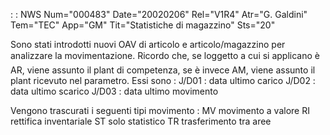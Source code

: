  :  : NWS Num="000483" Date="20020206" Rel="V1R4" Atr="G. Galdini" Tem="TEC" App="GM" Tit="Statistiche di magazzino" Sts="20"

Sono stati introdotti nuovi OAV di articolo e articolo/magazzino per analizzare la movimentazione.
Ricordo che, se loggetto a cui si applicano è AR, viene assunto il plant di competenza, se è invece AM, viene assunto il plant ricevuto nel parametro.
Essi sono : 
   J/D01 :  data ultimo carico
   J/D02 :  data ultimo scarico
   J/D03 :  data ultimo movimento

Vengono trascurati i seguenti tipi movimento : 
   MV      movimento a valore
   RI      rettifica inventariale
   ST      solo statistico
   TR      trasferimento tra aree


